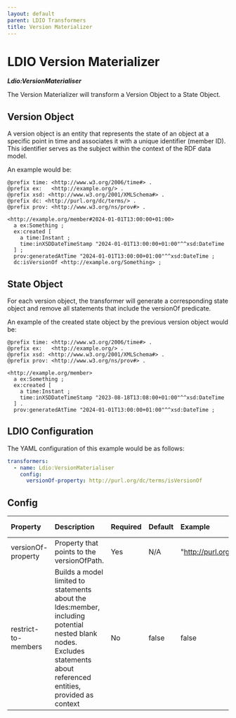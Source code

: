 ```yaml
---
layout: default
parent: LDIO Transformers
title: Version Materializer
---
```


# LDIO Version Materializer

***Ldio:VersionMaterialiser***

The Version Materializer will transform a Version Object to a State Object.

## Version Object

A version object is an entity that represents the state of an object at a specific point in time and associates it with
a unique identifier (member ID). This identifier serves as the subject within the context of the RDF data model.

An example would be:

```turtle
@prefix time: <http://www.w3.org/2006/time#> .
@prefix ex:   <http://example.org/> .
@prefix xsd: <http://www.w3.org/2001/XMLSchema#> .
@prefix dc: <http://purl.org/dc/terms/> .
@prefix prov: <http://www.w3.org/ns/prov#> .

<http://example.org/member#2024-01-01T13:00:00+01:00>
  a ex:Something ;
  ex:created [
    a time:Instant ;
    time:inXSDDateTimeStamp "2024-01-01T13:00:00+01:00"^^xsd:DateTime
  ] ;
  prov:generatedAtTime "2024-01-01T13:00:00+01:00"^^xsd:DateTime ;
  dc:isVersionOf <http://example.org/Something> ;
```

## State Object

For each version object, the transformer will generate a corresponding state object and remove all statements that include the versionOf predicate.

An example of the created state object by the previous version object would be:

```turtle
@prefix time: <http://www.w3.org/2006/time#> .
@prefix ex:   <http://example.org/> .
@prefix xsd: <http://www.w3.org/2001/XMLSchema#> .
@prefix prov: <http://www.w3.org/ns/prov#> .

<http://example.org/member>
  a ex:Something ;
  ex:created [
    a time:Instant ;
    time:inXSDDateTimeStamp "2023-08-18T13:08:00+01:00"^^xsd:DateTime
  ] .
  prov:generatedAtTime "2024-01-01T13:00:00+01:00"^^xsd:DateTime ;
```

## LDIO Configuration
The YAML configuration of this example would be as follows:

```yaml
transformers:
  - name: Ldio:VersionMaterialiser
    config:
      versionOf-property: http://purl.org/dc/terms/isVersionOf
```

## Config

| Property            | Description                                                                                                                                                             | Required | Default | Example                                | Supported values |
|:--------------------|:------------------------------------------------------------------------------------------------------------------------------------------------------------------------|:---------|:--------|:---------------------------------------|:-----------------|
| versionOf-property  | Property that points to the versionOfPath.                                                                                                                              | Yes      | N/A     | "http://purl.org/dc/terms/isVersionOf" | String           |
| restrict-to-members | Builds a model limited to statements about the ldes:member, including potential nested blank nodes.  Excludes statements about referenced entities, provided as context | No       | false   | false                                  | true or false    |